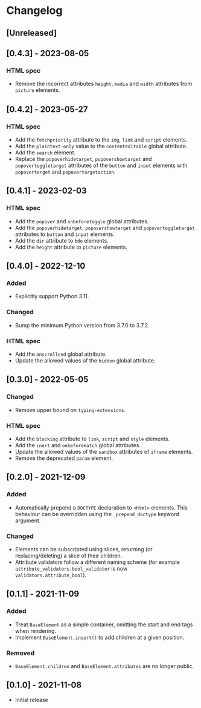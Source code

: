 # Changelog

## [Unreleased]

## [0.4.3] - 2023-08-05
### HTML spec
- Remove the incorrect attributes `height`, `media` and `width` attributes from
`picture` elements.

## [0.4.2] - 2023-05-27
### HTML spec
- Add the `fetchpriority` attribute to the `img`, `link` and `script` elements.
- Add the `plaintext-only` value to the `contenteditable` global attribute.
- Add the `search` element.
- Replace the `popoverhidetarget`, `popovershowtarget` and `popovertoggletarget`
attributes of the `button` and `input` elements with `popovertarget` and
`popovertargetaction`.

## [0.4.1] - 2023-02-03
### HTML spec
- Add the `popover` and `onbeforetoggle` global attributes.
- Add the `popoverhidetarget`, `popovershowtarget` and `popovertoggletarget` attributes
to `button` and `input` elements.
- Add the `dir` attribute to `bdo` elements.
- Add the `height` attribute to `picture` elements.

## [0.4.0] - 2022-12-10
### Added
- Explicitly support Python 3.11.
### Changed
- Bump the minimum Python version from 3.7.0 to 3.7.2.
### HTML spec
- Add the `onscrollend` global attribute.
- Update the allowed values of the `hidden` global attribute.

## [0.3.0] - 2022-05-05
### Changed
- Remove upper bound on `typing-extensions`.
### HTML spec
- Add the `blocking` attribute to `link`, `script` and `style` elements.
- Add the `inert` and `onbeforematch` global attributes.
- Update the allowed values of the `sandbox` attributes of `iframe` elements.
- Remove the deprecated `param` element.

## [0.2.0] - 2021-12-09
### Added
- Automatically prepend a `DOCTYPE` declaration to `<html>` elements. This behaviour can
be overridden using the `_prepend_doctype` keyword argument.
### Changed
- Elements can be subscripted using slices, returning (or replacing/deleting) a slice of
their children.
- Attribute validators follow a different naming scheme (for example
`attribute_validators.bool_validator` is now `validators.attribute_bool`).

## [0.1.1] - 2021-11-09
### Added
- Treat `BaseElement` as a simple container, omitting the start and end tags when
rendering.
- Implement `BaseElement.insert()` to add children at a given position.
### Removed
- `BaseElement.children` and `BaseElement.attributes` are no longer public.

## [0.1.0] - 2021-11-08
- Initial release
